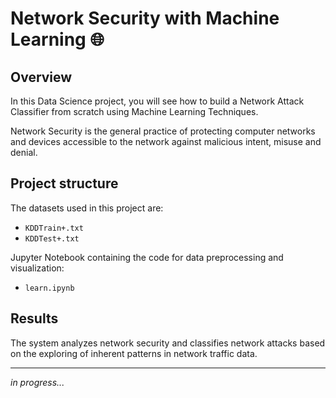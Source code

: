 # Network Security with Machine Learning 🌐

## Overview

In this Data Science project, you will see how to build a Network Attack Classifier from scratch using Machine Learning Techniques.

Network Security is the general practice of protecting computer networks and devices accessible to the network against malicious intent, misuse and denial. 

## Project structure
The datasets used in this project are:
- `KDDTrain+.txt`
- `KDDTest+.txt`

Jupyter Notebook containing the code for data preprocessing and visualization:

- `learn.ipynb`

## Results

The system analyzes network security and classifies network attacks based on the exploring of inherent patterns in network traffic data.
____________________________________________________________________

_in progress..._

<!--

## Steps

**1. Data Loading and Exploration:**
   - Load the datasets using pandas.
   - Display the first few rows to understand the structure of the dataset.
   - Check for missing values and data types.

**2. Visualization:**
   - Visualize the data on a 2D plot.

**3. Data Preprocessing:**
   - Extract relevant features.
   - Group by items and create a new column.

**4. k-Nearest Neighbors (kNN)**
   - Apply the kNN algorithm.
   - Convert our table to a 2D matrix, and fill the missing values with zeros.

## Results

The system analyzes a reader's preferences based on their reading history and suggests books that are most likely to interest the user.
____________________________________________________________________

_in progress..._

-->


<!--
ctrl + E --для цитирования кода
-->


